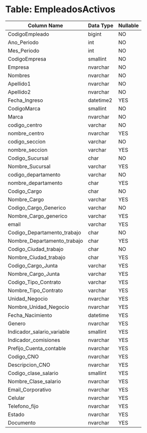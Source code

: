 # Table: EmpleadosActivos

| Column Name | Data Type | Nullable |
|-------------|-----------|----------|
| CodigoEmpleado | bigint | NO |
| Ano_Periodo | int | NO |
| Mes_Periodo | int | NO |
| CodigoEmpresa | smallint | NO |
| Empresa | nvarchar | NO |
| Nombres | nvarchar | NO |
| Apellido1 | nvarchar | NO |
| Apellido2 | nvarchar | NO |
| Fecha_Ingreso | datetime2 | YES |
| CodigoMarca | smallint | NO |
| Marca | nvarchar | NO |
| codigo_centro | varchar | NO |
| nombre_centro | nvarchar | YES |
| codigo_seccion | varchar | NO |
| nombre_seccion | varchar | YES |
| Codigo_Sucursal | char | NO |
| Nombre_Sucursal | varchar | YES |
| codigo_departamento | varchar | NO |
| nombre_departamento | char | YES |
| Codigo_Cargo | char | NO |
| Nombre_Cargo | varchar | YES |
| Codigo_Cargo_Generico | varchar | NO |
| Nombre_Cargo_generico | varchar | YES |
| email | varchar | YES |
| Codigo_Departamento_trabajo | char | NO |
| Nombre_Departamento_trabajo | char | YES |
| Codigo_Ciudad_trabajo | char | NO |
| Nombre_Ciudad_trabajo | char | YES |
| Codigo_Cargo_Junta | varchar | YES |
| Nombre_Cargo_Junta | varchar | YES |
| Codigo_Tipo_Contrato | varchar | YES |
| Nombre_Tipo_Contrato | varchar | YES |
| Unidad_Negocio | nvarchar | YES |
| Nombre_Unidad_Negocio | nvarchar | YES |
| Fecha_Nacimiento | datetime | YES |
| Genero | nvarchar | YES |
| Indicador_salario_variable | smallint | YES |
| Indicador_comisiones | nvarchar | YES |
| Prefijo_Cuenta_contable | nvarchar | YES |
| Codigo_CNO | nvarchar | YES |
| Descripcion_CNO | nvarchar | YES |
| Codigo_clase_salario | smallint | YES |
| Nombre_Clase_salario | nvarchar | YES |
| Email_Corporativo | nvarchar | YES |
| Celular | nvarchar | YES |
| Telefono_fijo | nvarchar | YES |
| Estado | nvarchar | YES |
| Documento | nvarchar | YES |
